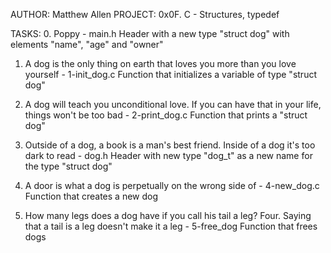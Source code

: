 AUTHOR: Matthew Allen
PROJECT: 0x0F. C - Structures, typedef

TASKS:
0. Poppy - main.h
	Header with a new type "struct dog" with elements "name", "age" and
	"owner"

1. A dog is the only thing on earth that loves you more than you love yourself - 1-init_dog.c
	Function that initializes a variable of type "struct dog"

2. A dog will teach you unconditional love. If you can have that in your life, things won't be too bad - 2-print_dog.c
	Function that prints a "struct dog"

3. Outside of a dog, a book is a man's best friend. Inside of a dog it's too dark to read - dog.h
	Header with new type "dog_t" as a new name for the type "struct dog"

4. A door is what a dog is perpetually on the wrong side of - 4-new_dog.c
	Function that creates a new dog

5. How many legs does a dog have if you call his tail a leg? Four. Saying that a tail is a leg doesn't make it a leg - 5-free_dog
	Function that frees dogs

